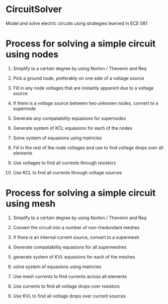 # CircuitSolver
Model and solve electric circuits using strategies learned in ECE 081

# Process for solving a simple circuit using nodes

1. Simplify to a certain degree by using Norton / Thevenin and Req

2. Pick a ground node, preferably on one side of a voltage source

3. Fill in any node voltages that are instantly apparent due to a voltage source

4. If there is a voltage source between two unknown nodes, convert to a supernode

5. Generate any compatability equasions for supernodes

6. Generate system of KCL equasions for each of the nodes

7. Solve system of equasions using matricies

8. Fill in the rest of the node voltages and use to find voltage drops over all elements

9. Use voltages to find all currents through resistors

10. Use KCL to find all currents through voltage sources 


# Process for solving a simple circuit using mesh

1. Simplify to a certain degree by using Norton / Thevenin and Req

2. Convert the circuit into a number of non-rhedundant meshes

3. If there is an internal current source, convert to a supermesh

4. Generate compatability equasions for all supermeshes

5. generate system of KVL equasions for each of the meshes

6. solve system of equasions using matricies

7. Use mesh currents to find currents across all elements

8. Use currents to find all voltage drops over resistors

9. Use KVL to find all voltage drops over current sources
